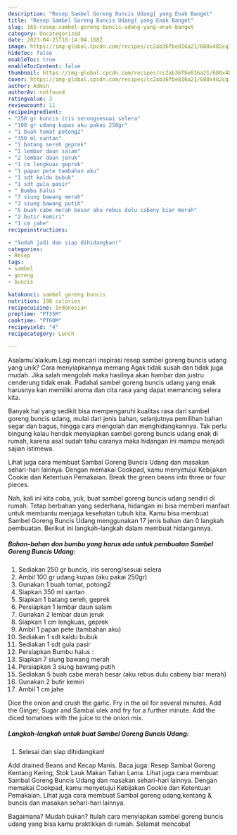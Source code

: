 ```yaml
---
description: "Resep Sambel Goreng Buncis Udang{ yang Enak Banget"
title: "Resep Sambel Goreng Buncis Udang{ yang Enak Banget"
slug: 165-resep-sambel-goreng-buncis-udang-yang-enak-banget
category: Uncategorized
date: 2023-04-25T10:14:04.168Z
image: https://img-global.cpcdn.com/recipes/cc2ab36fbe816a21/680x482cq70/sambel-goreng-buncis-udang-foto-resep-utama.jpg
hideToc: false
enableToc: true
enableTocContent: false
thumbnail: https://img-global.cpcdn.com/recipes/cc2ab36fbe816a21/680x482cq70/sambel-goreng-buncis-udang-foto-resep-utama.jpg
cover: https://img-global.cpcdn.com/recipes/cc2ab36fbe816a21/680x482cq70/sambel-goreng-buncis-udang-foto-resep-utama.jpg
author: Admin
authorAv: notfound
ratingvalue: 3
reviewcount: 11
recipeingredient:
- "250 gr buncis iris serongsesuai selera"
- "100 gr udang kupas aku pakai 250gr"
- "1 buah tomat potong2"
- "350 ml santan"
- "1 batang sereh geprek"
- "1 lembar daun salam"
- "2 lembar daun jeruk"
- "1 cm lengkuas geprek"
- "1 papan pete tambahan aku"
- "1 sdt kaldu bubuk"
- "1 sdt gula pasir"
- " Bumbu halus "
- "7 siung bawang merah"
- "3 siung bawang putih"
- "5 buah cabe merah besar aku rebus dulu cabeny biar merah"
- "2 butir kemiri"
- "1 cm jahe"
recipeinstructions:

- "Sudah jadi dan siap dihidangkan!"
categories:
- Resep
tags:
- sambel
- goreng
- buncis

katakunci: sambel goreng buncis 
nutrition: 198 calories
recipecuisine: Indonesian
preptime: "PT35M"
cooktime: "PT60M"
recipeyield: "4"
recipecategory: Lunch

---
```



Asalamu'alaikum Lagi mencari inspirasi resep sambel goreng buncis udang yang unik? Cara menyiapkannya memang Agak tidak susah dan tidak juga mudah. Jika salah mengolah maka hasilnya akan hambar dan justru cenderung tidak enak. Padahal sambel goreng buncis udang yang enak harusnya kan memiliki aroma dan cita rasa yang dapat memancing selera kita.


Banyak hal yang sedikit bisa mempengaruhi kualitas rasa dari sambel goreng buncis udang, mulai dari jenis bahan, selanjutnya pemilihan bahan segar dan bagus, hingga cara mengolah dan menghidangkannya. Tak perlu bingung kalau hendak menyiapkan sambel goreng buncis udang enak di rumah, karena asal sudah tahu caranya maka hidangan ini mampu menjadi sajian istimewa.

Lihat juga cara membuat Sambal Goreng Buncis Udang dan masakan sehari-hari lainnya. Dengan memakai Cookpad, kamu menyetujui Kebijakan Cookie dan Ketentuan Pemakaian. Break the green beans into three or four pieces.


Nah, kali ini kita coba, yuk, buat sambel goreng buncis udang sendiri di rumah. Tetap berbahan yang sederhana, hidangan ini bisa memberi manfaat untuk membantu menjaga kesehatan tubuh kita. Kamu bisa membuat Sambel Goreng Buncis Udang menggunakan 17 jenis bahan dan 0 langkah pembuatan. Berikut ini langkah-langkah dalam membuat hidangannya.

<!--inarticleads1-->

##### Bahan-bahan dan bumbu yang harus ada untuk pembuatan Sambel Goreng Buncis Udang:

1. Sediakan 250 gr buncis, iris serong/sesuai selera
1. Ambil 100 gr udang kupas (aku pakai 250gr)
1. Gunakan 1 buah tomat, potong2
1. Siapkan 350 ml santan
1. Siapkan 1 batang sereh, geprek
1. Persiapkan 1 lembar daun salam
1. Gunakan 2 lembar daun jeruk
1. Siapkan 1 cm lengkuas, geprek
1. Ambil 1 papan pete (tambahan aku)
1. Sediakan 1 sdt kaldu bubuk
1. Sediakan 1 sdt gula pasir
1. Persiapkan  Bumbu halus :
1. Siapkan 7 siung bawang merah
1. Persiapkan 3 siung bawang putih
1. Sediakan 5 buah cabe merah besar (aku rebus dulu cabeny biar merah)
1. Gunakan 2 butir kemiri
1. Ambil 1 cm jahe


Dice the onion and crush the garlic. Fry in the oil for several minutes. Add the Ginger, Sugar and Sambal ulek and fry for a further minute. Add the diced tomatoes with the juice to the onion mix. 

<!--inarticleads2-->

##### Langkah-langkah untuk buat Sambel Goreng Buncis Udang:


1. Selesai dan siap dihidangkan!

Add drained Beans and Kecap Manis. Baca juga: Resep Sambal Goreng Kentang Kering, Stok Lauk Makan Tahan Lama. Lihat juga cara membuat Sambal Goreng Buncis Udang dan masakan sehari-hari lainnya. Dengan memakai Cookpad, kamu menyetujui Kebijakan Cookie dan Ketentuan Pemakaian. Lihat juga cara membuat Sambal goreng udang,kentang &amp; buncis dan masakan sehari-hari lainnya. 

Bagaimana? Mudah bukan? Itulah cara menyiapkan sambel goreng buncis udang yang bisa kamu praktikkan di rumah. Selamat mencoba!
